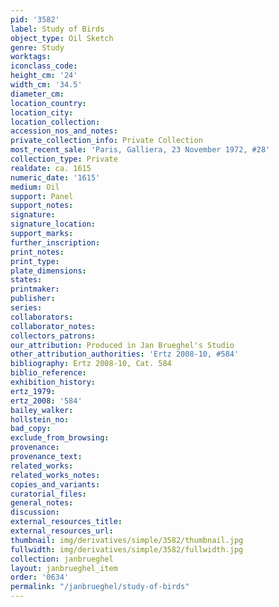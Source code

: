 ```yaml
---
pid: '3582'
label: Study of Birds
object_type: Oil Sketch
genre: Study
worktags:
iconclass_code:
height_cm: '24'
width_cm: '34.5'
diameter_cm:
location_country:
location_city:
location_collection:
accession_nos_and_notes:
private_collection_info: Private Collection
most_recent_sale: 'Paris, Galliera, 23 November 1972, #28'
collection_type: Private
realdate: ca. 1615
numeric_date: '1615'
medium: Oil
support: Panel
support_notes:
signature:
signature_location:
support_marks:
further_inscription:
print_notes:
print_type:
plate_dimensions:
states:
printmaker:
publisher:
series:
collaborators:
collaborator_notes:
collectors_patrons:
our_attribution: Produced in Jan Brueghel's Studio
other_attribution_authorities: 'Ertz 2008-10, #584'
bibliography: Ertz 2008-10, Cat. 584
biblio_reference:
exhibition_history:
ertz_1979:
ertz_2008: '584'
bailey_walker:
hollstein_no:
bad_copy:
exclude_from_browsing:
provenance:
provenance_text:
related_works:
related_works_notes:
copies_and_variants:
curatorial_files:
general_notes:
discussion:
external_resources_title:
external_resources_url:
thumbnail: img/derivatives/simple/3582/thumbnail.jpg
fullwidth: img/derivatives/simple/3582/fullwidth.jpg
collection: janbrueghel
layout: janbrueghel_item
order: '0634'
permalink: "/janbrueghel/study-of-birds"
---
```

